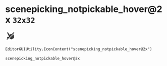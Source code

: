 # scenepicking_notpickable_hover@2x `32x32`
<img src="/img/scenepicking_notpickable_hover@2x.png" width=32 height=32>

``` CSharp
EditorGUIUtility.IconContent("scenepicking_notpickable_hover@2x")
```
```
scenepicking_notpickable_hover@2x
```
